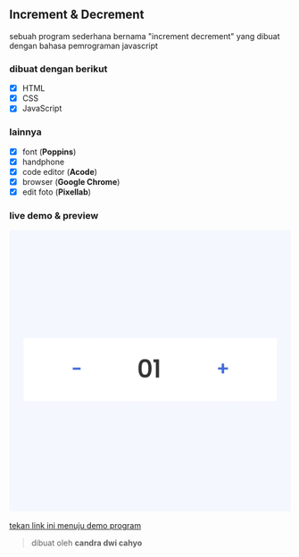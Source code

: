 ## Increment & Decrement

sebuah program sederhana bernama "increment decrement" yang dibuat dengan bahasa pemrograman javascript

### dibuat dengan berikut

- [x] HTML
- [x] CSS
- [x] JavaScript

### lainnya 

- [x] font (**Poppins**)
- [x] handphone
- [x] code editor (**Acode**)
- [x] browser (**Google Chrome**)
- [x] edit foto (**Pixellab**)

### live demo & preview

![image](https://github.com/candradwicahyo/increment-decrement/blob/master/preview.jpg)

[tekan link ini menuju demo program](https://candradwicahyo.github.io/increment-decrement)

> dibuat oleh **candra dwi cahyo**
